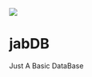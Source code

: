 ![](https://github.com/jollycola/jabDB/workflows/Node%20CI/badge.svg)

# jabDB

Just A Basic DataBase
